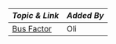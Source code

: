 | **_Topic & Link_** | **_Added By_** |
| -------- | -------- |
|[Bus Factor](https://en.wikipedia.org/wiki/Bus_factor)    | Oli 
